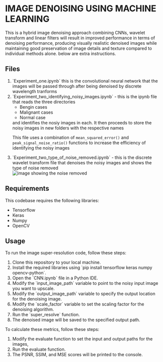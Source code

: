<h1>IMAGE DENOISING USING MACHINE LEARNING</h1>
This is a hybrid image denoising approach combining CNNs, wavelet transform and linear filters will result in improved performance in terms of denoising performance, producing visually realistic denoised images while maintaining good preservation of image details and texture compared to individual methods alone. below are extra instructions.

<h2>Files</h2>
<ol>
<li> `Experiment_one.ipynb` this is the convolutional neural network that the images will be passed through after being denoised by discrete wavelength tranforms</li>
<li> `Experiment_two_identifying_noisy_images.ipynb`  - this is the ipynb file that reads the three directories 
    <ul>
    <li>Bengin cases</li>
    <li>Malignant cases</li>
    <li>Normal case</li>
    </ul>
and identifies the nosiy images in each. It then proceeds to store the noisy images in new folders with the respective names

This file uses a combination of `mean_squared_error()` and `peak_signal_noise_ratio()` functions to increase the efficiency of identifying the noisy images

</li>
<li> `Experiment_two_type_of_noise_removed.ipynb` - this is the discrete wavelet transform file that denoises the noisy images and shows the type of noise removed
<div class="img">
 <img src="./noise_removed" alt="image showing the noise removed">
</div>
</li>

</ol>


<h2>Requirements</h2>
This codebase requires the following libraries:

<ul>
<li>Tensorflow</li>
<li>Keras</li>
<li>Numpy</li>
<li>OpenCV</li>
</ul>

<h2>Usage</h2>
To run the image super-resolution code, follow these steps:

<ol>
<li>Clone this repository to your local machine.</li>
<li>Install the required libraries using `pip install tensorflow keras numpy opencv-python`.</li>
<li>Open the `CNN.ipynb` file in a Python IDE.</li>
<li>Modify the `input_image_path` variable to point to the noisy input image you want to upscale.</li>
<li>Modify the `output_image_path` variable to specify the output location for the denoising image.</li>
<li>Modify the `scale_factor` variable to set the scaling factor for the denoising algorithm.</li>
<li>Run the `super_resolve` function.</li>
<li>The denoised image will be saved to the specified output path.</li>
</ol>

<!-- <h2>Evaluation</h2>
We can evaluate the performance of the image super-resolution using the following metrics:

<ul>
<li>Peak Signal-to-Noise Ratio (PSNR)</li>
<li>Structural Similarity Index (SSIM)</li>
<li>Mean Squared Error (MSE)</li>
</ul> -->

To calculate these metrics, follow these steps:
<ol>
<li>Modify the evaluate function to set the input and output paths for the images, </li>
<li>Run the evaluate function.</li>
<li>The PSNR, SSIM, and MSE scores will be printed to the console.</li>
</ol>

